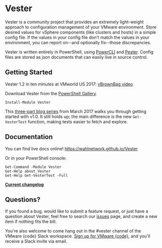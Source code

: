 # Vester

Vester is a community project that provides an extremely light-weight approach to configuration management of your VMware environment. Store desired values for vSphere components (like clusters and hosts) in a simple config file. If the values in your config file don't match the values in your environment, you can report on--and optionally fix--those discrepancies.

Vester is written entirely in PowerShell, using [PowerCLI](https://www.vmware.com/support/developer/PowerCLI/) and [Pester](https://github.com/Pester/Pester). Config files are stored as json documents that can easily live in source control.

## Getting Started

Vester 1.2 in ten minutes at VMworld US 2017: [vBrownBag video](https://youtu.be/9TRZ30XhK10)

Download Vester from the [PowerShell Gallery](https://www.powershellgallery.com/packages/Vester/).

```posh
Install-Module Vester
```

This [three-part blog series](http://www.brianbunke.com/blog/2017/03/07/introducing-vester/) from March 2017 walks you through getting started with v1.0. It still holds up; the main difference is the new `Get-VesterTest` function, making tests easier to fetch and explore.

## Documentation

You can find live docs online! https://wahlnetwork.github.io/Vester

Or in your PowerShell console:

```posh
Get-Command -Module Vester
Get-Help about_Vester
Get-Help Get-VesterTest -Full
```

**[Current changelog](https://github.com/WahlNetwork/Vester/blob/master/CHANGELOG.md)**

## Questions?

If you found a bug, would like to submit a feature request, or just have a question about Vester, feel free to search our [issues](https://github.com/WahlNetwork/Vester/issues) page, and create a new item if nothing fits the bill.

You're also welcome to come hang out in the #vester channel of the VMware {code} Slack workspace. [Sign up for VMware {code}](https://code.vmware.com/join), and you'll receive a Slack invite via email.

